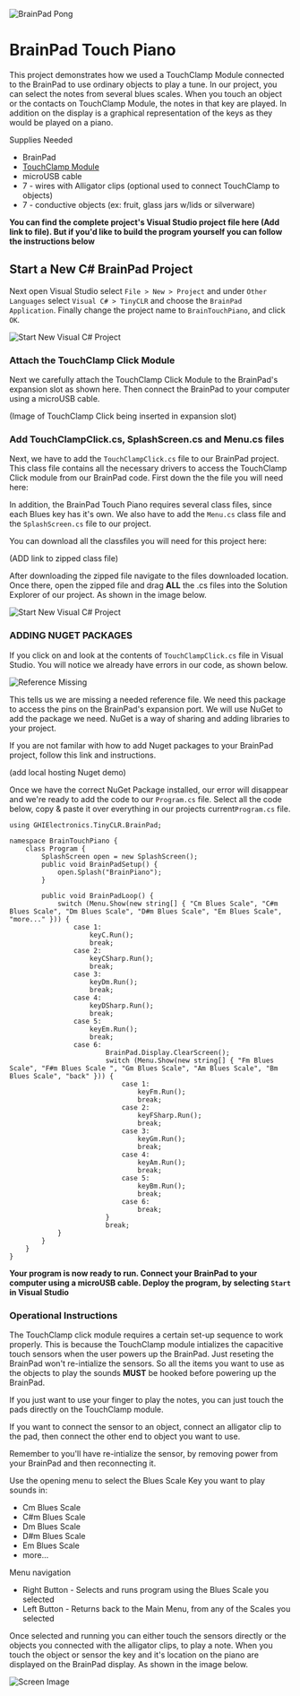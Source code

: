 ![BrainPad Pong](/static/cp/expansion/touch_piano.jpg)
# BrainPad Touch Piano

This project demonstrates how we used a TouchClamp Module connected to the BrainPad to use ordinary objects to play a tune. In our project, you can select the notes from several blues scales. When you touch an object or the contacts on TouchClamp Module, the notes in that key are played. In addition on the display is a graphical representation of the keys as they would be played on a piano. 


Supplies Needed 
* BrainPad 
* [TouchClamp Module](https://www.mikroe.com/touchclamp-click)  
* microUSB cable
* 7 - wires with Alligator clips (optional used to connect TouchClamp to objects)
* 7 - conductive objects (ex: fruit, glass jars w/lids or silverware)


**You can find the complete project's Visual Studio project file here (Add link to file). But if you'd like to build the program yourself you can follow the instructions below**

## Start a New C# BrainPad Project
Next open Visual Studio select `File > New > Project` and under `Other Languages` select `Visual C# > TinyCLR` and choose the `BrainPad Application`. Finally change the project name to  `BrainTouchPiano`, and click `OK`.

![Start New Visual C# Project](/static/cp/expansion/start_new_visual_csharp_project.jpg) 


### Attach the TouchClamp Click Module

Next we carefully attach the TouchClamp Click Module to the BrainPad's expansion slot as shown here. Then connect the BrainPad to your computer using a microUSB cable. 

(Image of TouchClamp Click being inserted in expansion slot)



### Add TouchClampClick.cs, SplashScreen.cs and Menu.cs files

Next, we have to add the `TouchClampClick.cs` file to our BrainPad project. This class file contains all the necessary drivers to access the TouchClamp Click module from our BrainPad code. First down the the file you will need here:

In addition, the BrainPad Touch Piano requires several class files, since each Blues key has it's own. We also have to add the `Menu.cs` class file and the `SplashScreen.cs` file to our project. 

You can download all the classfiles you will need for this project here:

(ADD link to zipped class file)


After downloading the zipped file navigate to the files downloaded location. Once there, open the zipped file and drag **ALL** the .cs files into the Solution Explorer of our project. As shown in the image below. 

![Start New Visual C# Project](/static/cp/expansion/class_in_solution_explorer.jpg) 

### ADDING NUGET PACKAGES

If you click on and look at the contents of `TouchClampClick.cs` file in Visual Studio. You will notice we already have errors in our code, as shown below. 

![Reference Missing](/static/cp/expansion/reference_missing.jpg)

This tells us we are missing a needed reference file. We need this package to access the pins on the BrainPad's expansion port. We will use NuGet to add the package we need. NuGet is a way of sharing and adding libraries to your project. 

If you are not familar with how to add Nuget packages to your BrainPad project, follow this link and instructions. 

(add local hosting Nuget demo)

Once we have the correct NuGet Package installed, our error will disappear and we're ready to add the code to our `Program.cs` file. 
Select all the code below, copy & paste it over everything in our projects current`Program.cs` file. 

```
using GHIElectronics.TinyCLR.BrainPad;

namespace BrainTouchPiano {
    class Program {
        SplashScreen open = new SplashScreen();
        public void BrainPadSetup() {
            open.Splash("BrainPiano");
        }

        public void BrainPadLoop() {
            switch (Menu.Show(new string[] { "Cm Blues Scale", "C#m Blues Scale", "Dm Blues Scale", "D#m Blues Scale", "Em Blues Scale", "more..." })) {
                case 1:
                    keyC.Run();
                    break;
                case 2:
                    keyCSharp.Run();
                    break;
                case 3:
                    keyDm.Run();
                    break;
                case 4:
                    keyDSharp.Run();
                    break;
                case 5:
                    keyEm.Run();
                    break;
                case 6: 
                        BrainPad.Display.ClearScreen();
                        switch (Menu.Show(new string[] { "Fm Blues Scale", "F#m Blues Scale ", "Gm Blues Scale", "Am Blues Scale", "Bm Blues Scale", "back" })) {
                            case 1:
                                keyFm.Run();
                                break;
                            case 2:
                                keyFSharp.Run();
                                break;
                            case 3:
                                keyGm.Run();
                                break;
                            case 4:
                                keyAm.Run();
                                break;
                            case 5:
                                keyBm.Run();
                                break;
                            case 6:
                                break;
                        }
                        break;                 
            }
        }
    }
}
```
**Your program is now ready to run. Connect your BrainPad to your computer using a microUSB cable. Deploy the program, by selecting `Start` in Visual Studio**

### Operational Instructions

The TouchClamp click module requires a certain set-up sequence to work properly. This is because the TouchClamp module intializes the capacitive touch sensors when the user powers up the BrainPad. Just reseting the BrainPad won't re-intialize the sensors. So all the items you want to use as the objects to play the sounds **MUST** be hooked before powering up the BrainPad.

If you just want to use your finger to play the notes, you can just touch the pads directly on the TouchClamp module. 

If you want to connect the sensor to an object, connect an alligator clip to the pad, then connect the other end to object you want to use. 

Remember to you'll have re-intialize the sensor, by removing power from your BrainPad and then reconnecting it. 

Use the opening menu to select the Blues Scale Key you want to play sounds in:

* Cm Blues Scale
* C#m Blues Scale
* Dm Blues Scale
* D#m Blues Scale
* Em Blues Scale
* more...

Menu navigation

* Right Button - Selects and runs program using the Blues Scale you selected
* Left Button - Returns back to the Main Menu, from any of the Scales you selected

Once selected and running you can either touch the sensors directly or the objects you connected with the alligator clips, to play a note. When you touch the object or sensor the key and it's location on the piano are displayed on the BrainPad display. As shown in the image below. 

![Screen Image](/static/cp/expansion/touch_piano_screenshot.jpg)

